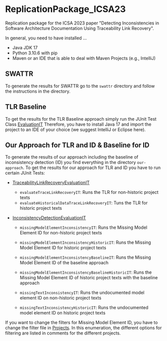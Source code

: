 # ReplicationPackage_ICSA23

Replication package for the ICSA 2023 paper "Detecting Inconsistencies in Software Architecture Documentation Using
Traceability Link Recovery".

In general, you need to have installed ...

* Java JDK 17
* Python 3.10.6 with pip
* Maven or an IDE that is able to deal with Maven Projects (e.g., IntelliJ)

## SWATTR

To generate the results for SWATTR go to the `swattr` directory and follow the instructions in the directory.

## TLR Baseline

To get the results for the TLR Baseline approach simply run the JUnit Test
Class [EvaluationIT](./tlr-baseline/src/test/java/io/github/ardoco/simpletracelinkdiscovery/eval/EvaluationIT.java)
Therefore, you have to install Java 17 and import the project to an IDE of your choice (we suggest IntelliJ or Eclipse
here).

## Our Approach for TLR and ID & Baseline for ID

To generate the results of our approach including the baseline of inconsistency detection (ID) you find everything in
the directory `our-approach`.
To get the results for our approach for TLR and ID you have to run certain JUnit Tests:

* [TraceabilityLinkRecoveryEvaluationIT](our-approach/tests/src/test/java/edu/kit/kastel/mcse/ardoco/core/tests/integration/TraceabilityLinkRecoveryEvaluationIT.java)
    * `evaluateTraceLinkRecoveryIT`: Runs the TLR for non-historic project texts
    * `evaluateHistoricalDataTraceLinkRecoveryIT`: Tuns the TLR for historic project texts

* [InconsistencyDetectionEvaluationIT](our-approach/tests/src/test/java/edu/kit/kastel/mcse/ardoco/core/tests/integration/InconsistencyDetectionEvaluationIT.java)

    * `missingModelElementInconsistencyIT`: Runs the Missing Model Element ID for non-historic project texts
    * `missingModelElementInconsistencyHistoricIT`: Runs the Missing Model Element ID for historic project texts

    * `missingModelElementInconsistencyBaselineIT`: Runs the Missing Model Element ID of the baseline approach
    * `missingModelElementInconsistencyBaselineHistoricIT`: Runs the Missing Model Element ID of historic project texts
      with the baseline approach

    * `missingTextInconsistencyIT`: Runs the undocumented model element ID on non-historic project texts
    * `missingTextInconsistencyHistoricIT`: Runs the undocumented model element ID on historic project texts

If you want to change the filters for Missing Model Element ID, you have to change the filter file
in [Projects](our-approach/tests/src/test/java/edu/kit/kastel/mcse/ardoco/core/tests/eval/Project.java). In this
enumeration, the different options for filtering are listed in comments for the different projects.